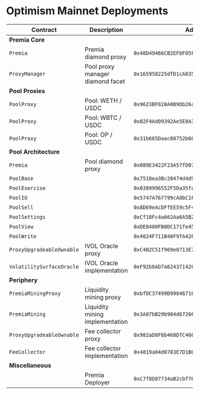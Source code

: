 # Optimism Mainnet Deployments

| Contract                  | Description                      | Address                                      |                                                                                          |                                                                                                                                                   |
| ------------------------- | -------------------------------- | -------------------------------------------- | ---------------------------------------------------------------------------------------- | ------------------------------------------------------------------------------------------------------------------------------------------------- |
| **Premia Core**           |                                  |                                              |                                                                                          |
| `Premia`                  | Premia diamond proxy             | `0x48D49466CB2EFbF05FaA5fa5E69f2984eDC8d1D7` | [🔗](https://optimistic.etherscan.io/address/0x48D49466CB2EFbF05FaA5fa5E69f2984eDC8d1D7) | [📁](https://github.com/Premian-Labs/premia-contracts/blob/ab082a1b1ea0d1b44afd2181146bc629c5890f1c/contracts/core/Premia.sol)                    |
| `ProxyManager`            | Pool proxy manager diamond facet | `0x165958225dfD1cA035e66318486968Da1521d43a` | [🔗](https://optimistic.etherscan.io/address/0x165958225dfD1cA035e66318486968Da1521d43a) | [📁](https://github.com/Premian-Labs/premia-contracts/blob/ab082a1b1ea0d1b44afd2181146bc629c5890f1c/contracts/core/ProxyManager.sol)              |
| **Pool Proxies**          |                                  |                                              |                                                                                          |
| `PoolProxy`               | Pool: WETH / USDC                | `0x9623BF820A0B9Db26aFF216fCfBc119c92D3Cd96` | [🔗](https://optimistic.etherscan.io/address/0x9623BF820A0B9Db26aFF216fCfBc119c92D3Cd96) | [📁](https://github.com/Premian-Labs/premia-contracts/blob/ab082a1b1ea0d1b44afd2181146bc629c5890f1c/contracts/pool/PoolProxy.sol)                 |
| `PoolProxy`               | Pool: WBTC / USDC                | `0x02F4Ad09392Ae5E8A312EDa4Cb63d464A8b3987C` | [🔗](https://optimistic.etherscan.io/address/0x02F4Ad09392Ae5E8A312EDa4Cb63d464A8b3987C) | [📁](https://github.com/Premian-Labs/premia-contracts/blob/ab082a1b1ea0d1b44afd2181146bc629c5890f1c/contracts/pool/PoolProxy.sol)                 |
| `PoolProxy`               | Pool: OP / USDC                  | `0x31b665Daac80752b6089329D14A55a02BDF7fAED` | [🔗](https://optimistic.etherscan.io/address/0x31b665Daac80752b6089329D14A55a02BDF7fAED) | [📁](https://github.com/Premian-Labs/premia-contracts/blob/ab082a1b1ea0d1b44afd2181146bc629c5890f1c/contracts/pool/PoolProxy.sol)                 |
| **Pool Architecture**     |                                  |                                              |                                                                                          |
| `Premia`                  | Pool diamond proxy               | `0x089E3422F23A57fD07ae68a4ffB7268B3bd78Fa2` | [🔗](https://optimistic.etherscan.io/address/0x089E3422F23A57fD07ae68a4ffB7268B3bd78Fa2) | [📁](https://github.com/Premian-Labs/premia-contracts/blob/ab082a1b1ea0d1b44afd2181146bc629c5890f1c/contracts/core/Premia.sol)                    |
| `PoolBase`                |                                  | `0x7518ea3Bc20474d4d9871F40E3eD4Dc31aB2B48D` | [🔗](https://optimistic.etherscan.io/address/0x7518ea3Bc20474d4d9871F40E3eD4Dc31aB2B48D) | [📁](https://github.com/Premian-Labs/premia-contracts/blob/a022d72548fba191677c2b21663e5f3d8fa0e5d8/contracts/pool/PoolBase.sol)                  |
| `PoolExercise`            |                                  | `0x0389996552F5Da35fa6Ddc80B083F78622df3A6f` | [🔗](https://optimistic.etherscan.io/address/0x0389996552F5Da35fa6Ddc80B083F78622df3A6f) | [📁](https://github.com/Premian-Labs/premia-contracts/blob/a022d72548fba191677c2b21663e5f3d8fa0e5d8/contracts/pool/PoolExercise.sol)              |
| `PoolIO`                  |                                  | `0x5747A767799cA0bC1F4470e17313d4aaAF5e0Bb9` | [🔗](https://optimistic.etherscan.io/address/0x5747A767799cA0bC1F4470e17313d4aaAF5e0Bb9) | [📁](https://github.com/Premian-Labs/premia-contracts/blob/a022d72548fba191677c2b21663e5f3d8fa0e5d8/contracts/pool/PoolIO.sol)                    |
| `PoolSell`                |                                  | `0x8D69eAcDFfEE59c5F4C9936aDaBE72EAF891745D` | [🔗](https://optimistic.etherscan.io/address/0x8D69eAcDFfEE59c5F4C9936aDaBE72EAF891745D) | [📁](https://github.com/Premian-Labs/premia-contracts/blob/a022d72548fba191677c2b21663e5f3d8fa0e5d8/contracts/pool/PoolSell.sol)                  |
| `PoolSettings`            |                                  | `0xCf18Fc4a662Aa6A5B2Ad6Af873a82B6848f6cE17` | [🔗](https://optimistic.etherscan.io/address/0xCf18Fc4a662Aa6A5B2Ad6Af873a82B6848f6cE17) | [📁](https://github.com/Premian-Labs/premia-contracts/blob/a022d72548fba191677c2b21663e5f3d8fa0e5d8/contracts/pool/PoolSettings.sol)              |
| `PoolView`                |                                  | `0xDE8400FB8DC171fe452F11B5b6daee8ECEfB4aa4` | [🔗](https://optimistic.etherscan.io/address/0xDE8400FB8DC171fe452F11B5b6daee8ECEfB4aa4) | [📁](https://github.com/Premian-Labs/premia-contracts/blob/a022d72548fba191677c2b21663e5f3d8fa0e5d8/contracts/pool/PoolView.sol)                  |
| `PoolWrite`               |                                  | `0x4024F711B40F9fA42620123Fc179102A53E6A500` | [🔗](https://optimistic.etherscan.io/address/0x4024F711B40F9fA42620123Fc179102A53E6A500) | [📁](https://github.com/Premian-Labs/premia-contracts/blob/a022d72548fba191677c2b21663e5f3d8fa0e5d8/contracts/pool/PoolWrite.sol)                 |
| `ProxyUpgradeableOwnable` | IVOL Oracle proxy                | `0xC4B2C51f969e0713E799De73b7f130Fb7Bb604CF` | [🔗](https://optimistic.etherscan.io/address/0xC4B2C51f969e0713E799De73b7f130Fb7Bb604CF) | [📁](https://github.com/Premian-Labs/premia-contracts/blob/ab082a1b1ea0d1b44afd2181146bc629c5890f1c/contracts/ProxyUpgradeableOwnable.sol)        |
| `VolatilitySurfaceOracle` | IVOL Oracle implementation       | `0xF92b8AD7a62437142C4bf87D91e2bE0Fe1F44e9f` | [🔗](https://optimistic.etherscan.io/address/0xF92b8AD7a62437142C4bf87D91e2bE0Fe1F44e9f) | [📁](https://github.com/Premian-Labs/premia-contracts/blob/ab082a1b1ea0d1b44afd2181146bc629c5890f1c/contracts/oracle/VolatilitySurfaceOracle.sol) |
| **Periphery**             |                                  |                                              |                                                                                          |
| `PremiaMiningProxy`       | Liquidity mining proxy           | `0xbfDC37499D99046710a9C567016791c71cD25Cf6` | [🔗](https://optimistic.etherscan.io/address/0xbfDC37499D99046710a9C567016791c71cD25Cf6) | [📁](https://github.com/Premian-Labs/premia-contracts/blob/ab082a1b1ea0d1b44afd2181146bc629c5890f1c/contracts/mining/PremiaMiningProxy.sol)       |
| `PremiaMining`            | Liquidity mining implementation  | `0x3A87bB29b984d672664Aa1dD2d19D2e8b24f0f2A` | [🔗](https://optimistic.etherscan.io/address/0x3A87bB29b984d672664Aa1dD2d19D2e8b24f0f2A) | [📁](https://github.com/Premian-Labs/premia-contracts/blob/ab082a1b1ea0d1b44afd2181146bc629c5890f1c/contracts/mining/PremiaMining.sol)            |
| `ProxyUpgradeableOwnable` | Fee collector proxy              | `0x982aD8F6b468DfC460e3cd3087DF348895CA3080` | [🔗](https://optimistic.etherscan.io/address/0x982aD8F6b468DfC460e3cd3087DF348895CA3080) | [📁](https://github.com/Premian-Labs/premia-contracts/blob/ab082a1b1ea0d1b44afd2181146bc629c5890f1c/contracts/ProxyUpgradeableOwnable.sol)        |
| `FeeCollector`            | Fee collector implementation     | `0x4819a04d0783E7D1B094cD36F56000976c3dB223` | [🔗](https://optimistic.etherscan.io/address/0x4819a04d0783E7D1B094cD36F56000976c3dB223) | [📁](https://github.com/Premian-Labs/premia-contracts/blob/ab082a1b1ea0d1b44afd2181146bc629c5890f1c/contracts/FeeCollector.sol)                   |
| **Miscellaneous**         |                                  |                                              |                                                                                          |
|                           | Premia Deployer                  | `0xC7f8D87734aB2cbf70030aC8aa82abfe3e8126cb` | [🔗](https://optimistic.etherscan.io/address/0xC7f8D87734aB2cbf70030aC8aa82abfe3e8126cb) |                                                                                                                                                   |
